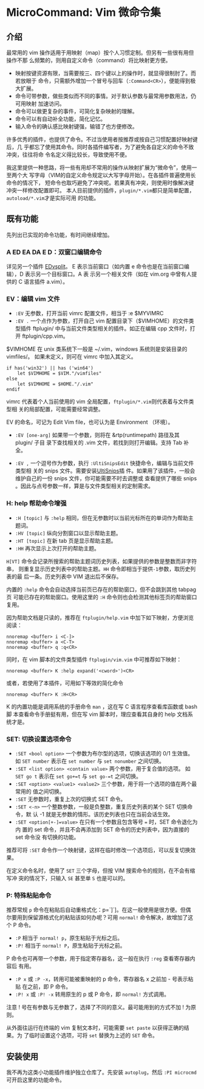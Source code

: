 # MicroCommand: Vim 微命令集

## 介绍

最常用的 vim 操作适用于用映射（map）按个人习惯定制。但另有一些很有用但操作不那
么频繁的，则用自定义命令（command）将比映射更方便。

* 映射按键资源有限，当需要按三、四个键以上的操作时，就显得很制肘了。而若放眼于
  命令，只需额外增加一个冒号与回车（`:Command<CR>`），便能得到极大扩展。
* 命令可带参数，做些类似而不同的事情。对于默认参数与最常用参数用法，仍可用映射
  加速访问。
* 命令可以做更复杂的事件，可简化复杂映射的理解。
* 命令可以有自动补全功能，简化记忆。
* 输入命令的确认感比映射键强，输错了也方便修改。

许多优秀的插件，也提供了命令。不过当使用者按推荐或按自己习惯配置好映射键后，几
乎都忘了使用其命令。同时各插件编写者，为了避免各自定义的命令不致冲突，往往将命
令名定义得比较长，导致使用不便。

我这里提供一种思路，将一些有用却不常用的操作从映射扩展为“微命令”，使用一至两个大
写字母（VIM的自定义命令规定以大写字母开始）。在各插件普遍使用长命令的情况下，
短命令也取巧避免了冲突呢。若果真有冲突，则使用时像解决键冲突一样修改配置即可。
本人目前提供的插件，`plugin/*.vim`都只是简单配置，`autoload/*.vim`才是实际可用
的功能。

## 既有功能

先列出已实现的命令功能，有时间继续增加。

### A ED EA DA E D：双窗口编辑命令
详见另一个插件 [EDvsplit](https://github.com/lymslive/EDvsplit)。
E 表示当前窗口（如内置 e 命令也是在当前窗口编辑），D 表示另一个目标窗口。A 表
示另一个相关文件（如在 vim.org 中曾有人提供的 C 语言插件 a.vim）。

### EV：编辑 vim 文件

* `:EV` 无参数，打开当前 vimrc 配置文件，相当于 :e $MYVIMRC
* `:EV .` 一个点作为参数，打开自己 vim 配置目录下（$VIMHOME）的文件类型插件
  ftplugin/ 中与当前文件类型相关的插件。如正在编辑 cpp 文件时，打开
  ftplugin/cpp.vim。
  
$VIMHOME 在 unix 类系统下一般是 ~/.vim，windows 系统则是安装目录的 vimfiles/。
如果未定义，则可在 vimrc 中加入其定义。
```
if has('win32') || has ('win64')
    let $VIMHOME = $VIM."/vimfiles"
else
    let $VIMHOME = $HOME."/.vim"
endif
```

vimrc 代表着个人当前使用的 vim 全局配置，`ftplugin/*.vim`则代表着与文件类型相
关的局部配置，可能需要经常调整。

EV 的命名，可记为 Edit Vim file，也可认为是 Environment （环境）。

* `:EV [one-arg]` 如果带一个参数，则将在 &rtp(runtimepath) 路径及其 plugin/ 子目
  录下查找相关的 .vim 文件，若找到则打开编辑。支持 Tab 补全。

* `:EV ,` 一个逗号作为参数，执行 `:UltiSnipsEdit` 快捷命令，编辑与当前文件类型相
  关的 snips 文件。需要安装[UltiSnips](https://github.com/SirVer/ultisnips)插
  件。如果用了该插件，一般会维护自己的一份 snips 文件，你可能需要不时去调整或
  查看提供了哪些 snips 。因此与点号参数一样，算是与文件类型相关的定制需求。

### H: help 帮助命令增强

* `:H [topic]` 与 `:help` 相同，但在无参数时以当前光标所在的单词作为帮助主题词。
* `:HV [topic]` 纵向分割窗口以显示帮助主题。
* `:HT [topic]` 在新 tab 页是显示帮助主题。
* `:HH` 再次显示上次打开的帮助主题。

`H[VT]` 命令会记录所搜索的帮助主题词历史列表，如果提供的参数是整数而非字符串，
则重复显示历史列表中的帮助主题。`HH` 命令即相当于提供`-1`参数，取历史列表的最
后一条。历史列表中 VIM 退出后不保存。

内置的 `:help` 命令会自动选择当前页已存在的帮助窗口，但不会跳到其他 tabpag 页
可能已存在的帮助窗口。使用这里的 `:H` 命令则也会检测其他标签页的帮助窗口复用。

因为帮助文档是只读的，推荐在 `ftplugin/help.vim` 中加下如下映射，方便浏览阅读：
```
nnoremap <buffer> i <C-]>
nnoremap <buffer> a <C-T>
nnoremap <buffer> q :q<CR>
```

同时，在 vim 脚本的文件类型插件 `ftplugin/vim.vim` 中可推荐如下映射：
```
nnoremap <buffer> K :help expand('<cword>')<CR>
```
或者，若使用了本插件，可用如下等效的简化命令
```
nnoremap <buffer> K :H<CR>
```

K 的内置功能是调用系统的手册命令 `man` ，这在写 C 语言程序查看库函数或 bash 脚
本查看命令手册挺有用，但在写 vim 脚本时，理应查看其自身的 help 文档系统才是。

### SET: 切换设置选项命令

* `:SET <bool option>` 一个参数为布尔型的选项，切换该选项的 0/1 生效值。
  如 `SET number` 表示在 `set number` 与 `set nonumber` 之间切换。
* `:SET <list option> <contain value>` 两个参数，用于复合值的选项。
  如 `SET go t` 表示在 `set go+=t` 与 `set go-=t` 之间切换。
* `:SET <option> <value1> <value2>` 三个参数，用于将一个选项的值在两个最常用的
  值之间切换。
* `:SET` 无参数时，重复上次的切换式 SET 命令。
* `:SET <-n>` 一个整数参数，一般是负整数，重复历史列表的某个 SET 切换命令，默
  认 -1 就是无参数的情形。该历史列表也只在当前会话生效。
* `:SET <option[+-]=value>` 在只有一个参数且包含等号 `=` 时，SET 命令退化为内
  置的 set 命令，并且不会再添加到 SET 命令的历史列表中，因为直接的 set 命令没
  有切换的功能。

推荐可将 `:SET` 命令作一个映射键，这样在临时修改一个选项后，可以反复切换效果。

在定义命令名时，使用了 `SET` 三个字母，但按 VIM 搜索命令的规则，在不会有缩写冲
突的情况下，只输入 `SE` 甚至单 `S` 也是可以的。

### P: 特殊粘贴命令

推荐常规 `p` 命令在粘贴后自动重格式化：p=\`]\`]。在这一般使用是很方便。但偶
尔要用到保留源格式化的粘贴该如何办呢？可用 `normal!` 命令解决，故增加了这个 P
命令。

* `:P` 相当于 `normal! p`，原生粘贴于光标之后。
* `:P!` 相当于 `normal! P`，原生粘贴于光标之前。

P 命令也可再带一个参数，用于指定寄存器名，这一般在执行 `:reg` 查看寄存器内容后
有用。

* `:P x` 或 `:P -x`，转用可能被重映射的 p 命令，寄存器名 x 之前加 - 号表示粘贴
  在之前，即 P 命令。
* `:P! x` 或 `:P! -x` 转用原生的 p 或 P 命令，即 `normal!` 方式调用。

注意 ! 号在有参数与无参数了，选择了不同的意义。最可能用到的方式不加 ! 为原则。

从外面往运行在终端的 vim 复制文本时，可能需要 `set paste` 以获得正确的结果。为
了临时设置这个选项，可将 `set` 替换为上述的 `SET` 命令。

## 安装使用

我不再为这类小功能插件维护独立仓库了。先安装 `autoplug`，然后 `:PI microcmd`
可开启这里的功能命令。

<!--
按常用插件管理机制下载安装即可。
[vundle](https://github.com/VundleVim/Vundle.vim) 或
[pathogen](https://github.com/tpope/vim-pathogen) 都是好东西。

手动安装的话，也建议下载到独立的文件目录中，并将其加入到 `&rtp` （vim 运行时文
件路径）中。即只需在 vimrc 中加入如下一行：
```
set rtp+=~/any/download/path
```
其实 vundle 或 pathogen 也会做这事，但做得更多。

本插件的 `plugin/*.vim` 允许被修改定制，或另存为 `setlocal.vim` 再作修改定制。
比如使用其他字母作为命令名，或增加键映射到某些命令。
-->
